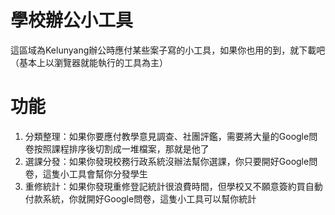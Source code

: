 # 學校辦公小工具
這區域為Kelunyang辦公時應付某些案子寫的小工具，如果你也用的到，就下載吧（基本上以瀏覽器就能執行的工具為主）

功能 
====
1. 分類整理：如果你要應付教學意見調查、社團評鑑，需要將大量的Google問卷按照課程排序後切割成一堆檔案，那就是他了
2. 選課分發：如果你發現校務行政系統沒辦法幫你選課，你只要開好Google問卷，這隻小工具會幫你分發學生
3. 重修統計：如果你發現重修登記統計很浪費時間，但學校又不願意簽約買自動付款系統，你就開好Google問卷，這隻小工具可以幫你統計

